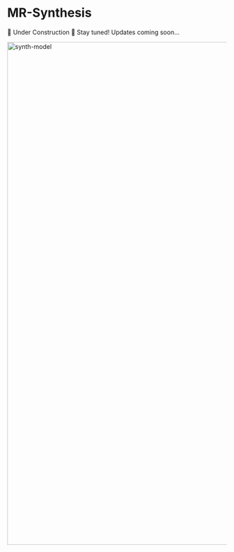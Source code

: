 # MR-Synthesis
🚧 Under Construction 🚧 Stay tuned! Updates coming soon...


<img width="1153" alt="synth-model" src="https://github.com/parisimaa/MR-Synthesis/assets/54392924/f38983f4-b5a3-4da8-aa6e-0b29051590c6">
